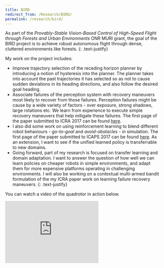 ```yaml
---
title: BIRD
redirect_from: /Research/BIRD/
permalink: /research/bird/
---
```

As part of the *Provably-Stable Vision-Based Control of High-Speed Flight through Forests and Urban Environments* ONR MURI grant, the goal of the BIRD project is to achieve robust autonomous flight through dense, cluttered environments like forests.
{: .text-justify}

My work on the project includes:

- Improve trajectory selection of the receding horizon planner by introducing a notion of hysteresis into the planner. The planner takes into account the past trajectories it has selected so as not to cause sudden deviations in its heading directions, and also follow the desired goal heading.
- Associate failures of the perception system with recovery maneuvers most likely to recover from those failures. Perception failures might be cause by a wide variety of factors - over exposure, strong shadows, large rotations etc. We learn from experience to execute simple recovery maneuvers that help mitigate these failures. The first page of the paper submitted to ICRA 2017 can be found <a href="/docs/ICRA_page_1.pdf" target="_blank">here</a>.
- I also did some work on using reinforcement learning to blend different robot behaviours - *go-to-goal* and *avoid-obstacles* - in simulation. The first page of the paper submitted to ICAPS 2017 can be found <a href="/docs/ICAPS_page_1.pdf" target="_blank">here</a>. As an extension, I want to see if the unified learned policy is transferrable to new domains.
- Going forward, part of my research is focused on transfer learning and domain adaptation. I want to answer the question of how well we can learn policies on cheaper robots in simple environments, and adapt them for more expensive platforms operating in challenging environments. I will also be working on a contextual multi-armed bandit formulation of the my ICRA paper work on learning failure recovery maneuvers.
{: .text-justify}

You can watch a video of the quadrotor in action below.
<iframe height="200" src="https://www.youtube.com/embed/OHvjQklxypU" frameborder="0" allowfullscreen></iframe>